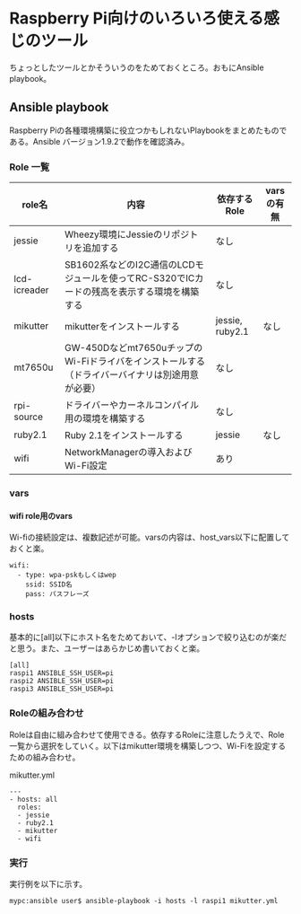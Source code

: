 # Raspberry Pi向けのいろいろ使える感じのツール

ちょっとしたツールとかそういうのをためておくところ。おもにAnsible playbook。

## Ansible playbook

Raspberry Piの各種環境構築に役立つかもしれないPlaybookをまとめたものである。Ansible バージョン1.9.2で動作を確認済み。

### Role 一覧

| role名 | 内容 | 依存するRole | varsの有無 |
| --- | --- | --- | --- |
| jessie | Wheezy環境にJessieのリポジトリを追加する | なし |
| lcd-icreader | SB1602系などのI2C通信のLCDモジュールを使ってRC-S320でICカードの残高を表示する環境を構築する | なし |
| mikutter | mikutterをインストールする | jessie, ruby2.1 | なし |
| mt7650u | GW-450Dなどmt7650uチップのWi-Fiドライバをインストールする（ドライバーバイナリは別途用意が必要） | なし |
| rpi-source | ドライバーやカーネルコンパイル用の環境を構築する | なし |
| ruby2.1 | Ruby 2.1をインストールする | jessie | なし |
| wifi | NetworkManagerの導入およびWi-Fi設定 | あり |

### vars

#### wifi role用のvars

Wi-fiの接続設定は、複数記述が可能。varsの内容は、host_vars以下に配置しておくと楽。

```
wifi:
  - type: wpa-pskもしくはwep
    ssid: SSID名
    pass: パスフレーズ
```

### hosts

基本的に[all]以下にホスト名をためておいて、-lオプションで絞り込むのが楽だと思う。また、ユーザーはあらかじめ書いておくと楽。

```
[all]
raspi1 ANSIBLE_SSH_USER=pi
raspi2 ANSIBLE_SSH_USER=pi
raspi3 ANSIBLE_SSH_USER=pi
```

### Roleの組み合わせ

Roleは自由に組み合わせて使用できる。依存するRoleに注意したうえで、Role一覧から選択をしていく。以下はmikutter環境を構築しつつ、Wi-Fiを設定するための組み合わせ。

mikutter.yml
```
---
- hosts: all
  roles:
  - jessie
  - ruby2.1
  - mikutter
  - wifi
```

### 実行

実行例を以下に示す。

```
mypc:ansible user$ ansible-playbook -i hosts -l raspi1 mikutter.yml 
```
